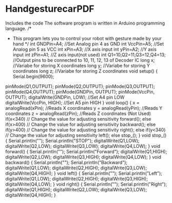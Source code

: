 # HandgesturecarPDF
Includes the code
The software program is written in Arduino programming
language.
/*
* This program lets you to control your robot with gesture
made by your hand
*/
int GNDPin=A4; //Set Analog pin 4 as GND
int VccPin=A5; //Set Analog pin 5 as VCC
int xPin=A3; //X axis input
int yPin=A2; //Y axis input
int zPin=A1; //Z axis input(not used)
int Q1=10,Q2=11,Q3=12,Q4=13; //Output pins to be
connected to 10, 11, 12, 13 of Decoder IC
long x; //Variabe for storing X coordinates
long y; //Variabe for storing Y coordinates
long z; //Variabe for storing Z coordinates
void setup()
{
 Serial.begin(9600);

pinMode(Q1,OUTPUT);
 pinMode(Q2,OUTPUT);
 pinMode(Q3,OUTPUT);
 pinMode(Q4,OUTPUT);
 pinMode(GNDPin, OUTPUT);
 pinMode(VccPin, OUTPUT);
 digitalWrite(GNDPin, LOW); //Set A4 pin LOW
 digitalWrite(VccPin, HIGH); //Set A5 pin HIGH
}
void loop()
{
 x = analogRead(xPin); //Reads X coordinates
 y = analogRead(yPin); //Reads Y coordinates
 z = analogRead(zPin); //Reads Z coordinates (Not Used)
 if(x<340) // Change the value for adjusting sensitivity
 forward();
 else if(x>400) // Change the value for adjusting sensitivity
 backward();
 else if(y>400) // Change the value for adjusting sensitivity
 right();
 else if(y<340) // Change the value for adjusting sensitivity
 left();
 else
 stop_();
}
void stop_()
{
 Serial.println("");
 Serial.println("STOP");
 digitalWrite(Q1,LOW);
 digitalWrite(Q2,LOW);
 digitalWrite(Q3,LOW);
 digitalWrite(Q4,LOW);
}
void forward()
{
 Serial.println("");
 Serial.println("Forward");
 digitalWrite(Q1,HIGH);
 digitalWrite(Q2,LOW);
 digitalWrite(Q3,HIGH);
 digitalWrite(Q4,LOW);
}
void backward()
{
 Serial.println("");
 Serial.println("Backward");
 digitalWrite(Q1,LOW);
 digitalWrite(Q2,HIGH);
 digitalWrite(Q3,LOW);
 digitalWrite(Q4,HIGH);
}
void left()
{
 Serial.println("");
 Serial.println("Left");
 digitalWrite(Q1,LOW);
 digitalWrite(Q2,HIGH);
 digitalWrite(Q3,HIGH);
 digitalWrite(Q4,LOW);
}
void right()
{
 Serial.println("");
 Serial.println("Right");
 digitalWrite(Q1,HIGH);
 digitalWrite(Q2,LOW);
 digitalWrite(Q3,LOW);
 digitalWrite(Q4,HIGH);
}
